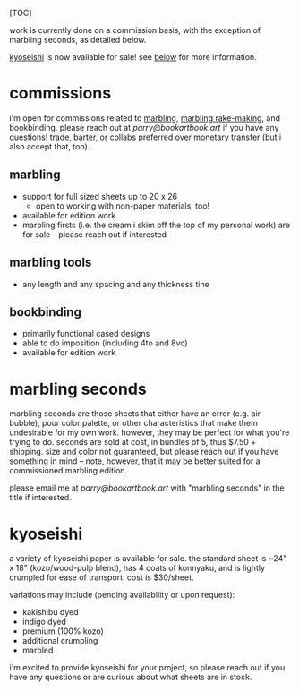 [TOC]

work is currently done on a commission basis, with the exception of marbling seconds, as detailed below.

<attn>[kyoseishi](kyoseishi) is now available for sale! see [below](#kyoseishi) for more information.</attn>

# commissions

i'm open for commissions related to [marbling](marbling-examples), [marbling rake-making](/posts#rakes), and bookbinding. please reach out at _parry@bookartbook.art_ if you have any questions! trade, barter, or collabs preferred over monetary transfer (but i also accept that, too).

## marbling

- support for full sized sheets up to 20 x 26
    - open to working with non-paper materials, too!
- available for edition work
- marbling firsts (i.e. the cream i skim off the top of my personal work) are for sale – please reach out if interested

## marbling tools

- any length and any spacing and any thickness tine

## bookbinding

- primarily functional cased designs
- able to do imposition (including 4to and 8vo)
- available for edition work

# marbling seconds

marbling seconds are those sheets that either have an error (e.g. air bubble), poor color palette, or other characteristics that make them undesirable for my own work. however, they may be perfect for what you're trying to do. seconds are sold at cost, in bundles of 5, thus $7.50 + shipping. size and color not guaranteed, but please reach out if you have something in mind – note, however, that it may be better suited for a commissioned marbling edition.

please email me at _parry@bookartbook.art_ with "marbling seconds" in the title if interested.

# kyoseishi

a variety of kyoseishi paper is available for sale. the standard sheet is ~24" x 18" (kozo/wood-pulp blend), has 4 coats of konnyaku, and is lightly crumpled for ease of transport. cost is $30/sheet.

variations may include (pending availability or upon request):

- kakishibu dyed
- indigo dyed
- premium (100% kozo)
- additional crumpling
- marbled

i'm excited to provide kyoseishi for your project, so please reach out if you have any questions or are curious about what sheets are in stock.